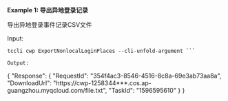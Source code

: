 **Example 1: 导出异地登录记录**

导出异地登录事件记录CSV文件

Input: 

```
tccli cwp ExportNonlocalLoginPlaces --cli-unfold-argument ```

Output: 
```
{
    "Response": {
        "RequestId": "354f4ac3-8546-4516-8c8a-69e3ab73aa8a",
        "DownloadUrl": "https://cwp-1258344***.cos.ap-guangzhou.myqcloud.com/file.txt",
        "TaskId": "1596595610"
    }
}
```

